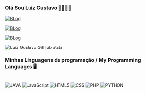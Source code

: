 
### Olá Sou Luiz Gustavo 🖐🏿🖐🏿

[![BLog](https://img.shields.io/badge/LinkedIn-0077B5?style=for-the-badge&logo=linkedin&logoColor=white)](https://www.linkedin.com/in/luiz-gustavo-81b050213/)

[![BLog](https://img.shields.io/badge/Discord-7289DA?style=for-the-badge&logo=discord&logoColor=white)]()

[![BLog](https://img.shields.io/badge/Gmail-D14836?style=for-the-badge&logo=gmail&logoColor=white)](luizgustavo200219@gmail.com)

![Luiz Gustavo GitHub stats](https://github-readme-stats.vercel.app/api?username=LuizGustavoCSantos&show_icons=true&theme=radical)

### Minhas Linguagens de programação / My Programming Languages 🖥️

<div style="display: inline_nlock"><br/>
<img align="center" alt="JAVA" src="https://img.shields.io/badge/Java-ED8B00?style=for-the-badge&logo=openjdk&logoColor=white"/>
<img align="center" alt="JavaScript" src="https://img.shields.io/badge/JavaScript-323330?style=for-the-badge&logo=javascript&logoColor=F7DF1E"/>
<img align="center" alt="HTML5" src="https://img.shields.io/badge/HTML5-E34F26?style=for-the-badge&logo=html5&logoColor=white"/>
<img align="center" alt="CSS" src="https://img.shields.io/badge/CSS3-1572B6?style=for-the-badge&logo=css3&logoColor=white"/>
<img align="center" alt="PHP" src="https://img.shields.io/badge/PHP-777BB4?style=for-the-badge&logo=php&logoColor=white"/>
<img align="center" alt="PYTHON" src="https://img.shields.io/badge/Python-14354C?style=for-the-badge&logo=python&logoColor=white"/>
</div>

